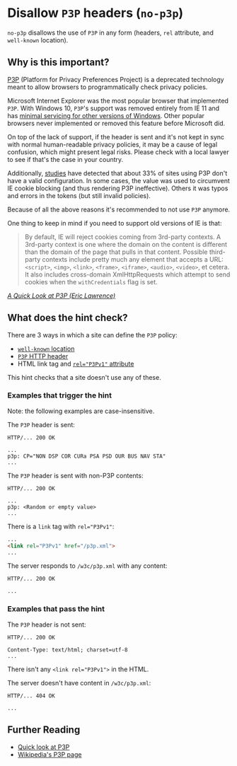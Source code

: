 # Disallow `P3P` headers (`no-p3p`)

`no-p3p` disallows the use of `P3P` in any form (headers, `rel` attribute, and
`well-known` location).

## Why is this important?

[P3P][p3p spec] (Platform for Privacy Preferences Project) is a deprecated
technology meant to allow browsers to programmatically check privacy policies.

Microsoft Internet Explorer was the most popular browser that implemented
`P3P`. With Windows 10, `P3P`'s support was removed entirely from IE 11 and has
[minimal servicing for other versions of Windows][p3p not supported].
Other popular browsers never implemented or removed this feature before
Microsoft did.

On top of the lack of support, if the header is sent and it's not kept in sync
with normal human-readable privacy policies, it may be a cause of legal
confusion, which might present legal risks. Please check with a local lawyer to
see if that's the case in your country.

Additionally, [studies][research] have detected that about 33% of sites using
P3P don't have a valid configuration. In some cases, the value was used to
circumvent IE cookie blocking (and thus rendering P3P ineffective). Others it
was typos and errors in the tokens (but still invalid policies).

Because of all the above reasons it's recommended to not use `P3P` anymore.

One thing to keep in mind if you need to support old versions of IE is that:

> By default, IE will reject cookies coming from 3rd-party contexts. A
3rd-party context is one where the domain on the content is different than the
domain of the page that pulls in that content. Possible third-party contexts
include pretty much any element that accepts a URL: `<script>`, `<img>`,
`<link>`, `<frame>`, `<iframe>`, `<audio>`, `<video>`, et cetera. It also
includes cross-domain XmlHttpRequests which attempt to send cookies when the
`withCredentials` flag is set.

*[A Quick Look at P3P (Eric Lawrence)][quick look]*

## What does the hint check?

There are 3 ways in which a site can define the `P3P` policy:

* [`well-known` location][well-known]
* [`P3P` HTTP header][p3p header]
* HTML link tag and [`rel="P3Pv1"` attribute][p3p link]

This hint checks that a site doesn't use any of these.

### Examples that **trigger** the hint

Note: the following examples are case-insensitive.

The `P3P` header is sent:

```text
HTTP/... 200 OK

...
p3p: CP="NON DSP COR CURa PSA PSD OUR BUS NAV STA"
...
```

The `P3P` header is sent with non-P3P contents:

```text
HTTP/... 200 OK

...
p3p: <Random or empty value>
...
```

There is a `link` tag with `rel="P3Pv1"`:

```html
...
<link rel="P3Pv1" href="/p3p.xml">
...
```

The server responds to `/w3c/p3p.xml` with any content:

```text
HTTP/... 200 OK

...
```

### Examples that **pass** the hint

The `P3P` header is not sent:

```text
HTTP/... 200 OK

Content-Type: text/html; charset=utf-8
...
```

There isn't any `<link rel="P3Pv1">` in the HTML.

The server doesn't have content in `/w3c/p3p.xml`:

```text
HTTP/... 404 OK

...
```

## Further Reading

* [Quick look at P3P][quick look]
* [Wikipedia's P3P page][wikipedia]

<!-- Link labels -->

[p3p header]: https://www.w3.org/TR/P3P11/#syntax_ext
[p3p link]: https://www.w3.org/TR/P3P11/#syntax_link
[p3p spec]: https://www.w3.org/TR/P3P11/
[p3p not supported]: https://msdn.microsoft.com/en-us/library/dn904497.aspx#Platform_for_Privacy_Preferences_1.0__P3P_1.0__removal
[quick look]: https://blogs.msdn.microsoft.com/ieinternals/2013/09/17/a-quick-look-at-p3p/
[research]: https://www.cylab.cmu.edu/_files/pdfs/tech_reports/CMUCyLab10014.pdf
[support]: https://en.wikipedia.org/wiki/P3P#User_agent_support
[well-known]: https://www.w3.org/TR/P3P11/#Well_Known_Location
[wikipedia]: https://en.wikipedia.org/wiki/P3P#User_agent_support
